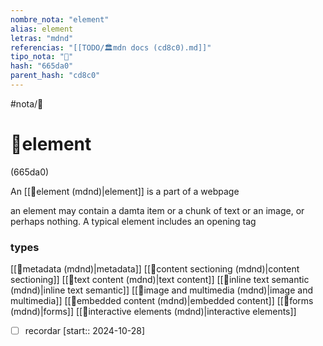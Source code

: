 ```yaml
---
nombre_nota: "element"
alias: element
letras: "mdnd"
referencias: "[[TODO/🏛️mdn docs (cd8c0).md]]"
tipo_nota: "📑"
hash: "665da0"
parent_hash: "cd8c0"
---
```


#nota/📑

# 📑element
<div class="hash">(665da0)</div>


An [[📑element (mdnd)|element]] is a part of a webpage 

an element may contain a damta item or a chunk of text or an image, or perhaps nothing. A typical element includes an opening tag

### types 


[[📑metadata (mdnd)|metadata]]
[[📑content sectioning (mdnd)|content sectioning]]
[[📑text content (mdnd)|text content]]
[[📑inline text semantic (mdnd)|inline text semantic]]
[[📑image and multimedia (mdnd)|image and multimedia]]
[[📑embedded content (mdnd)|embedded content]]
[[📑forms (mdnd)|forms]]
[[📑interactive elements (mdnd)|interactive elements]]

- [ ] recordar  [start:: 2024-10-28]
